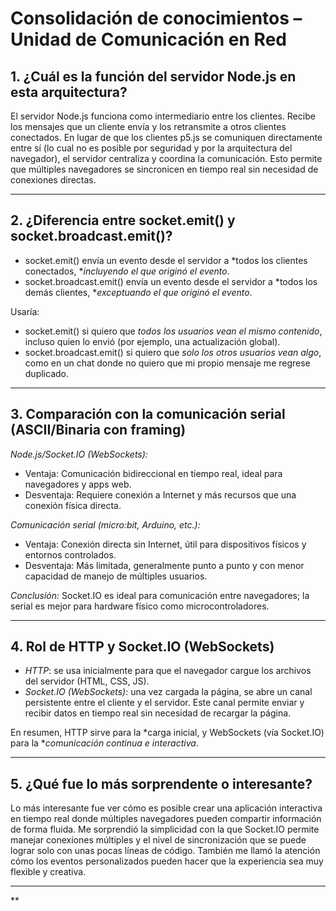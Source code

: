 #  Consolidación de conocimientos – Unidad de Comunicación en Red

##  1. ¿Cuál es la función del servidor Node.js en esta arquitectura?

El servidor Node.js funciona como intermediario entre los clientes. Recibe los mensajes que un cliente envía y los retransmite a otros clientes conectados. En lugar de que los clientes p5.js se comuniquen directamente entre sí (lo cual no es posible por seguridad y por la arquitectura del navegador), el servidor centraliza y coordina la comunicación. Esto permite que múltiples navegadores se sincronicen en tiempo real sin necesidad de conexiones directas.

---

##  2. ¿Diferencia entre socket.emit() y socket.broadcast.emit()?

- socket.emit() envía un evento desde el servidor a *todos los clientes conectados, **incluyendo el que originó el evento*.
- socket.broadcast.emit() envía un evento desde el servidor a *todos los demás clientes, **exceptuando el que originó el evento*.

Usaría:
- socket.emit() si quiero que *todos los usuarios vean el mismo contenido*, incluso quien lo envió (por ejemplo, una actualización global).
- socket.broadcast.emit() si quiero que *solo los otros usuarios vean algo*, como en un chat donde no quiero que mi propio mensaje me regrese duplicado.

---

##  3. Comparación con la comunicación serial (ASCII/Binaria con framing)

*Node.js/Socket.IO (WebSockets):*
-  Ventaja: Comunicación bidireccional en tiempo real, ideal para navegadores y apps web.
-  Desventaja: Requiere conexión a Internet y más recursos que una conexión física directa.

*Comunicación serial (micro:bit, Arduino, etc.):*
-  Ventaja: Conexión directa sin Internet, útil para dispositivos físicos y entornos controlados.
-  Desventaja: Más limitada, generalmente punto a punto y con menor capacidad de manejo de múltiples usuarios.

*Conclusión:* Socket.IO es ideal para comunicación entre navegadores; la serial es mejor para hardware físico como microcontroladores.

---

##  4. Rol de HTTP y Socket.IO (WebSockets)

- *HTTP*: se usa inicialmente para que el navegador cargue los archivos del servidor (HTML, CSS, JS).
- *Socket.IO (WebSockets)*: una vez cargada la página, se abre un canal persistente entre el cliente y el servidor. Este canal permite enviar y recibir datos en tiempo real sin necesidad de recargar la página.

En resumen, HTTP sirve para la *carga inicial, y WebSockets (vía Socket.IO) para la **comunicación continua e interactiva*.

---

##  5. ¿Qué fue lo más sorprendente o interesante?

Lo más interesante fue ver cómo es posible crear una aplicación interactiva en tiempo real donde múltiples navegadores pueden compartir información de forma fluida. Me sorprendió la simplicidad con la que Socket.IO permite manejar conexiones múltiples y el nivel de sincronización que se puede lograr solo con unas pocas líneas de código. También me llamó la atención cómo los eventos personalizados pueden hacer que la experiencia sea muy flexible y creativa.

---
**

